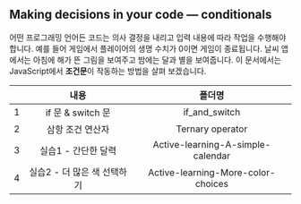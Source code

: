 ## Making decisions in your code — conditionals

어떤 프로그래밍 언어든 코드는 의사 결정을 내리고 입력 내용에 따라 작업을 수행해야합니다. 예를 들어 게임에서 플레이어의 생명 수치가 0이면 게임이 종료됩니다. 날씨 앱에서는 아침에 해가 뜬 그림을 보여주고 밤에는 달과 별을 보여줍니다. 이 문서에서는 JavaScript에서 **조건문**이 작동하는 방법을 살펴 보겠습니다.

|     |            내용             |               폴더명               |
| :-: | :-------------------------: | :--------------------------------: |
|  1  |      if 문 & switch 문      |           if_and_switch            |
|  2  |      삼항 조건 연산자       |          Ternary operator          |
|  3  |     실습1 - 간단한 달력     | Active-learning-A-simple-calendar  |
|  4  | 실습2 - 더 많은 색 선택하기 | Active-learning-More-color-choices |
